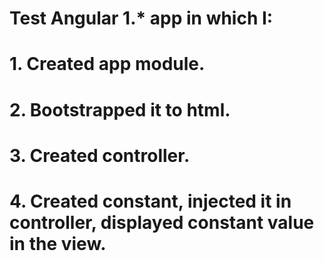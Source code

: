 # Test Angular 1.* app in which I:
# 1. Created app module.
# 2. Bootstrapped it to html.
# 3. Created controller.
# 4. Created constant, injected it in controller, displayed constant value in the view.